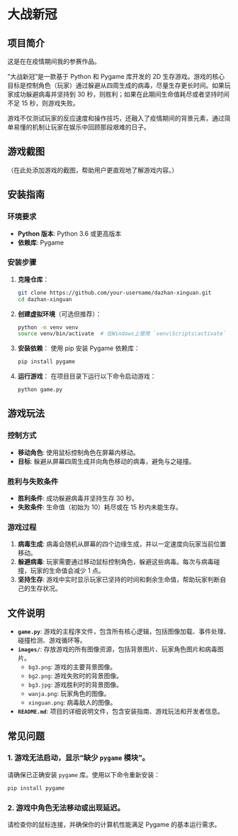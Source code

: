 # 大战新冠

## 项目简介

这是在在疫情期间我的参赛作品。

“大战新冠”是一款基于 Python 和 Pygame 库开发的 2D 生存游戏。游戏的核心目标是控制角色（玩家）通过躲避从四周生成的病毒，尽量生存更长时间。如果玩家成功躲避病毒并坚持到 30 秒，则胜利；如果在此期间生命值耗尽或者坚持时间不足 15 秒，则游戏失败。

游戏不仅测试玩家的反应速度和操作技巧，还融入了疫情期间的背景元素，通过简单易懂的机制让玩家在娱乐中回顾那段艰难的日子。

## 游戏截图

（在此处添加游戏的截图，帮助用户更直观地了解游戏内容。）

## 安装指南

### 环境要求

- **Python 版本**: Python 3.6 或更高版本
- **依赖库**: Pygame

### 安装步骤

1. **克隆仓库**：
   ```bash
   git clone https://github.com/your-username/dazhan-xinguan.git
   cd dazhan-xinguan
   ```

2. **创建虚拟环境**（可选但推荐）：
   ```bash
   python -m venv venv
   source venv/bin/activate  # 在Windows上使用 `venv\Scripts\activate`
   ```

3. **安装依赖**：
   使用 pip 安装 Pygame 依赖库：
   ```bash
   pip install pygame
   ```

4. **运行游戏**：
   在项目目录下运行以下命令启动游戏：
   ```bash
   python game.py
   ```

## 游戏玩法

### 控制方式

- **移动角色**: 使用鼠标控制角色在屏幕内移动。
- **目标**: 躲避从屏幕四周生成并向角色移动的病毒，避免与之碰撞。

### 胜利与失败条件

- **胜利条件**: 成功躲避病毒并坚持生存 30 秒。
- **失败条件**: 生命值（初始为 10）耗尽或在 15 秒内未能生存。

### 游戏过程

1. **病毒生成**: 病毒会随机从屏幕的四个边缘生成，并以一定速度向玩家当前位置移动。
2. **躲避病毒**: 玩家需要通过移动鼠标控制角色，躲避这些病毒。每次与病毒碰撞，玩家的生命值会减少 1 点。
3. **坚持生存**: 游戏中实时显示玩家已坚持的时间和剩余生命值，帮助玩家判断自己的生存状况。

## 文件说明

- **`game.py`**: 游戏的主程序文件，包含所有核心逻辑，包括图像加载、事件处理、碰撞检测、游戏循环等。
- **`images/`**: 存放游戏的所有图像资源，包括背景图片、玩家角色图片和病毒图片。
  - `bg3.png`: 游戏的主要背景图像。
  - `bg2.png`: 游戏失败时的背景图像。
  - `bg3.jpg`: 游戏胜利时的背景图像。
  - `wanja.png`: 玩家角色的图像。
  - `xinguan.png`: 病毒敌人的图像。
- **`README.md`**: 项目的详细说明文件，包含安装指南、游戏玩法和开发者信息。

## 常见问题

### 1. 游戏无法启动，显示“缺少 `pygame` 模块”。
   请确保已正确安装 `pygame` 库。使用以下命令重新安装：
   ```bash
   pip install pygame
   ```

### 2. 游戏中角色无法移动或出现延迟。
   请检查你的鼠标连接，并确保你的计算机性能满足 Pygame 的基本运行需求。
